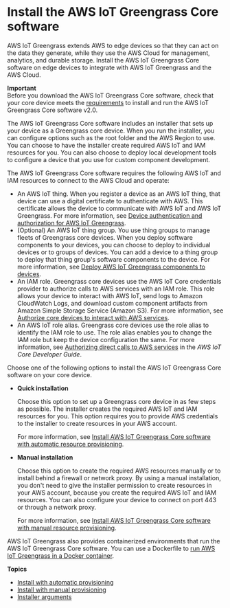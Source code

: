 # Install the AWS IoT Greengrass Core software<a name="install-greengrass-core-v2"></a>

AWS IoT Greengrass extends AWS to edge devices so that they can act on the data they generate, while they use the AWS Cloud for management, analytics, and durable storage\. Install the AWS IoT Greengrass Core software on edge devices to integrate with AWS IoT Greengrass and the AWS Cloud\.

**Important**  
Before you download the AWS IoT Greengrass Core software, check that your core device meets the [requirements](setting-up.md#greengrass-v2-requirements) to install and run the AWS IoT Greengrass Core software v2\.0\.

The AWS IoT Greengrass Core software includes an installer that sets up your device as a Greengrass core device\. When you run the installer, you can configure options such as the root folder and the AWS Region to use\. You can choose to have the installer create required AWS IoT and IAM resources for you\. You can also choose to deploy local development tools to configure a device that you use for custom component development\.

The AWS IoT Greengrass Core software requires the following AWS IoT and IAM resources to connect to the AWS Cloud and operate:
+ An AWS IoT thing\. When you register a device as an AWS IoT thing, that device can use a digital certificate to authenticate with AWS\. This certificate allows the device to communicate with AWS IoT and AWS IoT Greengrass\. For more information, see [Device authentication and authorization for AWS IoT Greengrass](device-auth.md)\.
+ \(Optional\) An AWS IoT thing group\. You use thing groups to manage fleets of Greengrass core devices\. When you deploy software components to your devices, you can choose to deploy to individual devices or to groups of devices\. You can add a device to a thing group to deploy that thing group's software components to the device\. For more information, see [Deploy AWS IoT Greengrass components to devices](manage-deployments.md)\.
+ An IAM role\. Greengrass core devices use the AWS IoT Core credentials provider to authorize calls to AWS services with an IAM role\. This role allows your device to interact with AWS IoT, send logs to Amazon CloudWatch Logs, and download custom component artifacts from Amazon Simple Storage Service \(Amazon S3\)\. For more information, see [Authorize core devices to interact with AWS services](device-service-role.md)\.
+ An AWS IoT role alias\. Greengrass core devices use the role alias to identify the IAM role to use\. The role alias enables you to change the IAM role but keep the device configuration the same\. For more information, see [Authorizing direct calls to AWS services](https://docs.aws.amazon.com/iot/latest/developerguide/authorizing-direct-aws.html) in the *AWS IoT Core Developer Guide*\.

Choose one of the following options to install the AWS IoT Greengrass Core software on your core device\.
+ **Quick installation**

  Choose this option to set up a Greengrass core device in as few steps as possible\. The installer creates the required AWS IoT and IAM resources for you\. This option requires you to provide AWS credentials to the installer to create resources in your AWS account\.

  For more information, see [Install AWS IoT Greengrass Core software with automatic resource provisioning](quick-installation.md)\.
+ **Manual installation**

  Choose this option to create the required AWS resources manually or to install behind a firewall or network proxy\. By using a manual installation, you don't need to give the installer permission to create resources in your AWS account, because you create the required AWS IoT and IAM resources\. You can also configure your device to connect on port 443 or through a network proxy\.

  For more information, see [Install AWS IoT Greengrass Core software with manual resource provisioning](manual-installation.md)\.

AWS IoT Greengrass also provides containerized environments that run the AWS IoT Greengrass Core software\. You can use a Dockerfile to [run AWS IoT Greengrass in a Docker container](run-greengrass-docker.md)\.

**Topics**
+ [Install with automatic provisioning](quick-installation.md)
+ [Install with manual provisioning](manual-installation.md)
+ [Installer arguments](configure-installer.md)